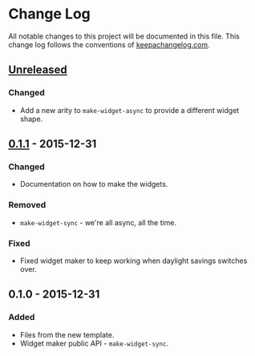 # Change Log
All notable changes to this project will be documented in this file. This change log follows the conventions of [keepachangelog.com](http://keepachangelog.com/).

## [Unreleased][unreleased]
### Changed
- Add a new arity to `make-widget-async` to provide a different widget shape.

## [0.1.1] - 2015-12-31
### Changed
- Documentation on how to make the widgets.

### Removed
- `make-widget-sync` - we're all async, all the time.

### Fixed
- Fixed widget maker to keep working when daylight savings switches over.

## 0.1.0 - 2015-12-31
### Added
- Files from the new template.
- Widget maker public API - `make-widget-sync`.

[unreleased]: https://github.com/your-name/problem002/compare/0.1.1...HEAD
[0.1.1]: https://github.com/your-name/problem002/compare/0.1.0...0.1.1
